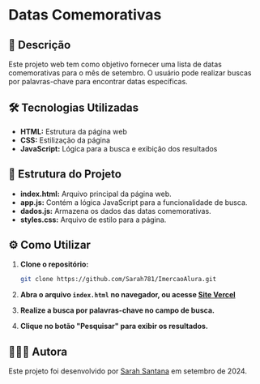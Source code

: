 # Datas Comemorativas

## 📖 Descrição
Este projeto web tem como objetivo fornecer uma lista de datas comemorativas para o mês de setembro. O usuário pode realizar buscas por palavras-chave para encontrar datas específicas.

## 🛠️ Tecnologias Utilizadas
* **HTML:** Estrutura da página web
* **CSS:** Estilização da página
* **JavaScript:** Lógica para a busca e exibição dos resultados

## 📂 Estrutura do Projeto
* **index.html:** Arquivo principal da página web.
* **app.js:** Contém a lógica JavaScript para a funcionalidade de busca.
* **dados.js:** Armazena os dados das datas comemorativas.
* **styles.css:** Arquivo de estilo para a página.

## ⚙️ Como Utilizar
1. **Clone o repositório:**
   ```bash
   git clone https://github.com/Sarah781/ImercaoAlura.git
    ```

2. **Abra o arquivo `index.html` no navegador, ou acesse [Site Vercel](https://imercao-alura-bay.vercel.app/)**

3. **Realize a busca por palavras-chave no campo de busca.**

4. **Clique no botão "Pesquisar" para exibir os resultados.**

## 👩🏽‍💻 Autora
Este projeto foi desenvolvido por [Sarah Santana](https://www.linkedin.com/in/sarah-santana-843394200/) em setembro de 2024.

